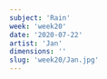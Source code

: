 ```yaml
---
subject: 'Rain'
week: 'week20'
date: '2020-07-22'
artist: 'Jan'
dimensions: ''
slug: 'week20/Jan.jpg'
---
```

